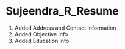 # Sujeendra_R_Resume

1. Added Address and Contact information 
2. Added Objective info
3. Added Education info
